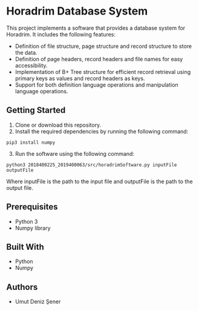 # Horadrim Database System

This project implements a software that provides a database system for Horadrim. It includes the following features:
- Definition of file structure, page structure and record structure to store the data.
- Definition of page headers, record headers and file names for easy accessibility.
- Implementation of B+ Tree structure for efficient record retrieval using primary keys as values and record headers as keys.
- Support for both definition language operations and manipulation language operations.

## Getting Started

1. Clone or download this repository.
2. Install the required dependencies by running the following command:
```
pip3 install numpy
```
3. Run the software using the following command:
```
python3 2018400225_2019400063/src/horadrimSoftware.py inputFile outputFile
```

Where inputFile is the path to the input file and outputFile is the path to the output file.

## Prerequisites
- Python 3
- Numpy library

## Built With
- Python
- Numpy

## Authors
- Umut Deniz Şener

